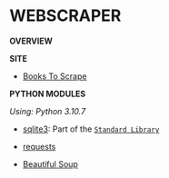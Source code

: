 # WEBSCRAPER

**OVERVIEW**

**SITE**

- [Books To Scrape](http://books.toscrape.com)

**PYTHON MODULES**

*Using: Python 3.10.7*

- [sqlite3](https://www.sqlite.org/index.html): Part of the [`Standard Library`](https://docs.python.org/3/library/index.html)

- [requests](https://requests.readthedocs.io/en/latest/)

- [Beautiful Soup](https://www.crummy.com/software/BeautifulSoup/bs4/doc/)